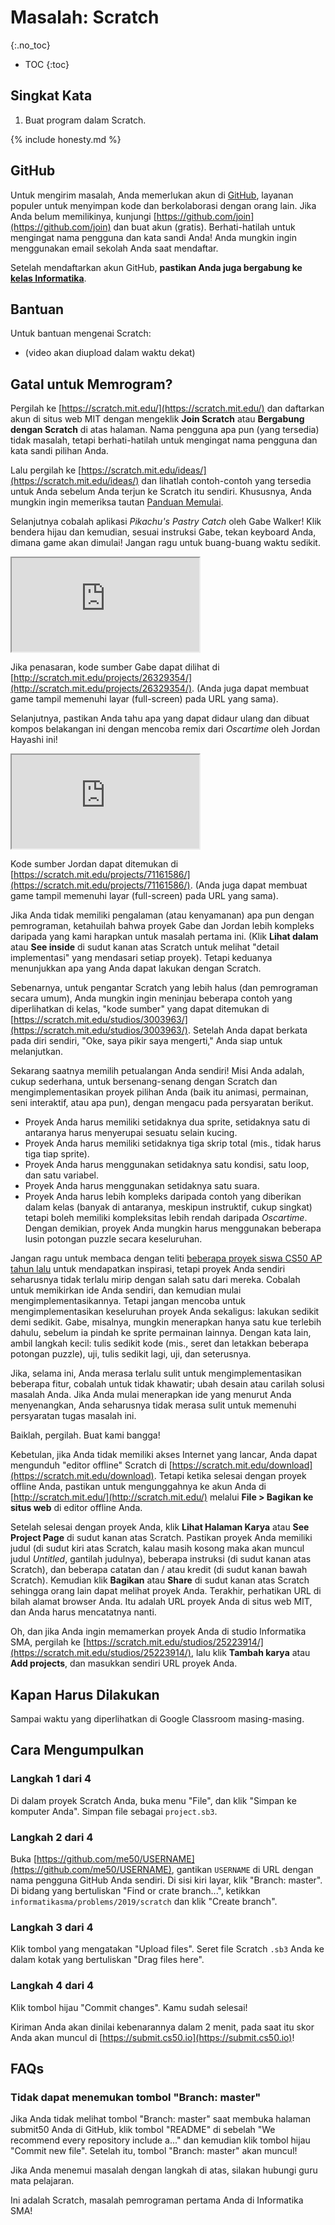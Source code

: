 # Masalah: Scratch
{:.no_toc}

* TOC
{:toc}

## Singkat Kata

1. Buat program dalam Scratch.

{% include honesty.md %}

## GitHub

Untuk mengirim masalah, Anda memerlukan akun di [GitHub](https://github.com/), layanan populer untuk menyimpan kode dan berkolaborasi dengan orang lain. Jika Anda belum memilikinya, kunjungi [https://github.com/join](https://github.com/join) dan buat akun (gratis). Berhati-hatilah untuk mengingat nama pengguna dan kata sandi Anda! Anda mungkin ingin menggunakan email sekolah Anda saat mendaftar.

Setelah mendaftarkan akun GitHub, **pastikan Anda juga bergabung ke [kelas Informatika](https://submit.cs50.io/invites/03fb42c2d7cc492595f9a8d629f7a6c8)**.

## Bantuan

Untuk bantuan mengenai Scratch:

* (video akan diupload dalam waktu dekat)

## Gatal untuk Memrogram?

Pergilah ke [https://scratch.mit.edu/](https://scratch.mit.edu/) dan daftarkan akun di situs web MIT dengan mengeklik **Join Scratch** atau **Bergabung dengan Scratch** di atas halaman. Nama pengguna apa pun (yang tersedia) tidak masalah, tetapi berhati-hatilah untuk mengingat nama pengguna dan kata sandi pilihan Anda.

Lalu pergilah ke [https://scratch.mit.edu/ideas/](https://scratch.mit.edu/ideas/) dan lihatlah contoh-contoh yang tersedia untuk Anda sebelum Anda terjun ke Scratch itu sendiri. Khususnya, Anda mungkin ingin memeriksa tautan [Panduan Memulai](https://scratch.mit.edu/projects/editor/?tutorial=getStarted).

Selanjutnya cobalah aplikasi _Pikachu's Pastry Catch_ oleh Gabe Walker! Klik bendera hijau dan kemudian, sesuai instruksi Gabe, tekan keyboard Anda, dimana game akan dimulai! Jangan ragu untuk buang-buang waktu sedikit.

<iframe src="https://scratch.mit.edu/projects/embed/26329354/?autostart=false"></iframe>

Jika penasaran, kode sumber Gabe dapat dilihat di [http://scratch.mit.edu/projects/26329354/](http://scratch.mit.edu/projects/26329354/). (Anda juga dapat membuat game tampil memenuhi layar (full-screen) pada URL yang sama).

Selanjutnya, pastikan Anda tahu apa yang dapat didaur ulang dan dibuat kompos belakangan ini dengan mencoba remix dari _Oscartime_ oleh Jordan Hayashi ini!

<iframe src="https://scratch.mit.edu/projects/embed/71161586/?autostart=false"></iframe>

Kode sumber Jordan dapat ditemukan di [https://scratch.mit.edu/projects/71161586/](https://scratch.mit.edu/projects/71161586/). (Anda juga dapat membuat game tampil memenuhi layar (full-screen) pada URL yang sama).

Jika Anda tidak memiliki pengalaman (atau kenyamanan) apa pun dengan pemrograman, ketahuilah bahwa proyek Gabe dan Jordan lebih kompleks daripada yang kami harapkan untuk masalah pertama ini. (Klik **Lihat dalam** atau **See inside** di sudut kanan atas Scratch untuk melihat "detail implementasi" yang mendasari setiap proyek). Tetapi keduanya menunjukkan apa yang Anda dapat lakukan dengan Scratch.

Sebenarnya, untuk pengantar Scratch yang lebih halus (dan pemrograman secara umum), Anda mungkin ingin meninjau beberapa contoh yang diperlihatkan di kelas, "kode sumber" yang dapat ditemukan di [https://scratch.mit.edu/studios/3003963/](https://scratch.mit.edu/studios/3003963/). Setelah Anda dapat berkata pada diri sendiri, "Oke, saya pikir saya mengerti," Anda siap untuk melanjutkan.

Sekarang saatnya memilih petualangan Anda sendiri! Misi Anda adalah, cukup sederhana, untuk bersenang-senang dengan Scratch dan mengimplementasikan proyek pilihan Anda (baik itu animasi, permainan, seni interaktif, atau apa pun), dengan mengacu pada persyaratan berikut.

* Proyek Anda harus memiliki setidaknya dua sprite, setidaknya satu di antaranya harus menyerupai sesuatu selain kucing.
* Proyek Anda harus memiliki setidaknya tiga skrip total (mis., tidak harus tiga tiap sprite).
* Proyek Anda harus menggunakan setidaknya satu kondisi, satu loop, dan satu variabel.
* Proyek Anda harus menggunakan setidaknya satu suara.
* Proyek Anda harus lebih kompleks daripada contoh yang diberikan dalam kelas (banyak di antaranya, meskipun instruktif, cukup singkat) tetapi boleh memiliki kompleksitas lebih rendah daripada _Oscartime_. Dengan demikian, proyek Anda mungkin harus menggunakan beberapa lusin potongan puzzle secara keseluruhan.

Jangan ragu untuk membaca dengan teliti [beberapa proyek siswa CS50 AP tahun lalu](https://scratch.mit.edu/studios/5268312/) untuk mendapatkan inspirasi, tetapi proyek Anda sendiri seharusnya tidak terlalu mirip dengan salah satu dari mereka. Cobalah untuk memikirkan ide Anda sendiri, dan kemudian mulai mengimplementasikannya. Tetapi jangan mencoba untuk mengimplementasikan keseluruhan proyek Anda sekaligus: lakukan sedikit demi sedikit. Gabe, misalnya, mungkin menerapkan hanya satu kue terlebih dahulu, sebelum ia pindah ke sprite permainan lainnya. Dengan kata lain, ambil langkah kecil: tulis sedikit kode (mis., seret dan letakkan beberapa potongan puzzle), uji, tulis sedikit lagi, uji, dan seterusnya.

Jika, selama ini, Anda merasa terlalu sulit untuk mengimplementasikan beberapa fitur, cobalah untuk tidak khawatir; ubah desain atau carilah solusi masalah Anda. Jika Anda mulai menerapkan ide yang menurut Anda menyenangkan, Anda seharusnya tidak merasa sulit untuk memenuhi persyaratan tugas masalah ini.

Baiklah, pergilah. Buat kami bangga!

Kebetulan, jika Anda tidak memiliki akses Internet yang lancar, Anda dapat mengunduh "editor offline" Scratch di [https://scratch.mit.edu/download](https://scratch.mit.edu/download). Tetapi ketika selesai dengan proyek offline Anda, pastikan untuk mengunggahnya ke akun Anda di [http://scratch.mit.edu/](http://scratch.mit.edu/) melalui **File > Bagikan ke situs web** di editor offline Anda.

Setelah selesai dengan proyek Anda, klik **Lihat Halaman Karya** atau **See Project Page** di sudut kanan atas Scratch. Pastikan proyek Anda memiliki judul (di sudut kiri atas Scratch, kalau masih kosong maka akan muncul judul *Untitled*, gantilah judulnya), beberapa instruksi (di sudut kanan atas Scratch), dan beberapa catatan dan / atau kredit (di sudut kanan bawah Scratch). Kemudian klik **Bagikan** atau **Share** di sudut kanan atas Scratch sehingga orang lain dapat melihat proyek Anda. Terakhir, perhatikan URL di bilah alamat browser Anda. Itu adalah URL proyek Anda di situs web MIT, dan Anda harus mencatatnya nanti.

Oh, dan jika Anda ingin memamerkan proyek Anda di studio Informatika SMA, pergilah ke [https://scratch.mit.edu/studios/25223914/](https://scratch.mit.edu/studios/25223914/), lalu klik **Tambah karya** atau **Add projects**, dan masukkan sendiri URL proyek Anda.

## Kapan Harus Dilakukan

Sampai waktu yang diperlihatkan di Google Classroom masing-masing.

## Cara Mengumpulkan

### Langkah 1 dari 4

Di dalam proyek Scratch Anda, buka menu "File", dan klik "Simpan ke komputer Anda". Simpan file sebagai `project.sb3`.

### Langkah 2 dari 4

Buka [https://github.com/me50/USERNAME](https://github.com/me50/USERNAME), gantikan `USERNAME` di URL dengan nama pengguna GitHub Anda sendiri. Di sisi kiri layar, klik "Branch: master". Di bidang yang bertuliskan "Find or crate branch...", ketikkan `informatikasma/problems/2019/scratch` dan klik "Create branch".

### Langkah 3 dari 4

Klik tombol yang mengatakan "Upload files". Seret file Scratch `.sb3` Anda ke dalam kotak yang bertuliskan "Drag files here".

### Langkah 4 dari 4

Klik tombol hijau "Commit changes". Kamu sudah selesai!

Kiriman Anda akan dinilai kebenarannya dalam 2 menit, pada saat itu skor Anda akan muncul di [https://submit.cs50.io](https://submit.cs50.io)!

## FAQs

### Tidak dapat menemukan tombol "Branch: master"

Jika Anda tidak melihat tombol "Branch: master" saat membuka halaman submit50 Anda di GitHub, klik tombol "README" di sebelah "We recommend every repository include a..." dan kemudian klik tombol hijau "Commit new file". Setelah itu, tombol "Branch: master" akan muncul!

Jika Anda menemui masalah dengan langkah di atas, silakan hubungi guru mata pelajaran.

Ini adalah Scratch, masalah pemrograman pertama Anda di Informatika SMA!
